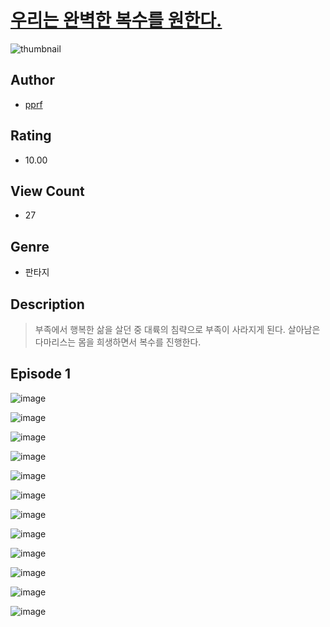 # [우리는 완벽한 복수를 원한다.](https://comic.naver.com/challenge/list?titleId=811284)
![thumbnail](https://image-comic.pstatic.net/user_contents_data/challenge_comic/2023/05/25/upload_3991655336371447396_480x623.jpeg)

## Author
- [pprf](https://comic.naver.com/artistTitle?id=367270)

## Rating
- 10.00

## View Count
- 27

## Genre
- 판타지

## Description
> 부족에서 행복한 삶을 살던 중 대륙의 침략으로 부족이 사라지게 된다. 살아남은 다마리스는 몸을 희생하면서 복수를 진행한다.


## Episode 1
![image](https://image-comic.pstatic.net/user_contents_data/challenge_comic/2023/05/25/367270/upload_4121132545808623201.jpeg)

![image](https://image-comic.pstatic.net/user_contents_data/challenge_comic/2023/05/25/367270/upload_3833179220766766132.jpeg)

![image](https://image-comic.pstatic.net/user_contents_data/challenge_comic/2023/05/25/367270/upload_7089284173734098994.jpeg)

![image](https://image-comic.pstatic.net/user_contents_data/challenge_comic/2023/05/25/367270/upload_7305460043831664951.jpeg)

![image](https://image-comic.pstatic.net/user_contents_data/challenge_comic/2023/05/25/367270/upload_3774353372998873397.jpeg)

![image](https://image-comic.pstatic.net/user_contents_data/challenge_comic/2023/05/25/367270/upload_3559586660903707704.jpeg)

![image](https://image-comic.pstatic.net/user_contents_data/challenge_comic/2023/05/25/367270/upload_7003720178746144562.jpeg)

![image](https://image-comic.pstatic.net/user_contents_data/challenge_comic/2023/05/25/367270/upload_7018355589108873060.jpeg)

![image](https://image-comic.pstatic.net/user_contents_data/challenge_comic/2023/05/25/367270/upload_3618419341951121206.jpeg)

![image](https://image-comic.pstatic.net/user_contents_data/challenge_comic/2023/05/25/367270/upload_3473177338331871028.jpeg)

![image](https://image-comic.pstatic.net/user_contents_data/challenge_comic/2023/05/25/367270/upload_7377236171546701879.jpeg)

![image](https://image-comic.pstatic.net/user_contents_data/challenge_comic/2023/05/25/367270/upload_4122537907056752998.jpeg)
